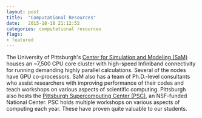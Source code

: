```yaml
---
layout: post
title:  "Computational Resources"
date:   2015-10-18 21:12:52
categories: computational resources
flags: 
- featured
---
```

The University of Pittsburgh's [Center for Simulation and Modeling (SaM)](http://www.sam.pitt.edu/) houses an ~7,500 CPU
core cluster with high-speed Infiniband connectivity for running demanding highly parallel calculations.  Several of the
nodes have GPU co-processors.  SaM also has a team of Ph.D.-level consultants who assist researchers with improving
performance of their codes and teach workshops on various aspects of scientific computing. Pittsburgh also hosts the
[Pittsburgh Supercomputing Center (PSC)](http://www.psc.edu/), an NSF-funded National Center.
PSC holds multiple workshops on various aspects of computing each year. These have proven quite valuable to our students.

